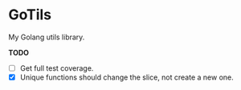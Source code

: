 # GoTils

My Golang utils library.

**TODO**

- [ ] Get full test coverage.
- [x] Unique functions should change the slice, not create a new one.
